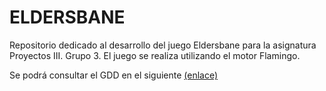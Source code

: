 # ELDERSBANE
Repositorio dedicado al desarrollo del juego Eldersbane para la asignatura Proyectos III. Grupo 3.
El juego se realiza utilizando el motor Flamingo.

Se podrá consultar el GDD en el siguiente [(enlace)](https://docs.google.com/document/d/1MEVsBb5sx_UxUpk7ZGNvSYNpo6iNh1xaCkFYmWvWp6E/edit?usp=sharing)
